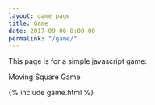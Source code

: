 ```yaml
---
layout: game_page
title: Game
date: 2017-09-06 8:00:00
permalink: "/game/"
---
```


This page is for a simple javascript game:



<p> Moving Square Game </p>
{% include game.html %}

